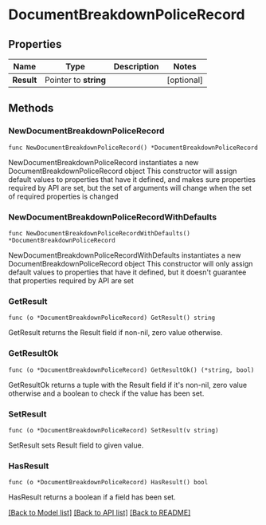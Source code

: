 # DocumentBreakdownPoliceRecord

## Properties

Name | Type | Description | Notes
------------ | ------------- | ------------- | -------------
**Result** | Pointer to **string** |  | [optional] 

## Methods

### NewDocumentBreakdownPoliceRecord

`func NewDocumentBreakdownPoliceRecord() *DocumentBreakdownPoliceRecord`

NewDocumentBreakdownPoliceRecord instantiates a new DocumentBreakdownPoliceRecord object
This constructor will assign default values to properties that have it defined,
and makes sure properties required by API are set, but the set of arguments
will change when the set of required properties is changed

### NewDocumentBreakdownPoliceRecordWithDefaults

`func NewDocumentBreakdownPoliceRecordWithDefaults() *DocumentBreakdownPoliceRecord`

NewDocumentBreakdownPoliceRecordWithDefaults instantiates a new DocumentBreakdownPoliceRecord object
This constructor will only assign default values to properties that have it defined,
but it doesn't guarantee that properties required by API are set

### GetResult

`func (o *DocumentBreakdownPoliceRecord) GetResult() string`

GetResult returns the Result field if non-nil, zero value otherwise.

### GetResultOk

`func (o *DocumentBreakdownPoliceRecord) GetResultOk() (*string, bool)`

GetResultOk returns a tuple with the Result field if it's non-nil, zero value otherwise
and a boolean to check if the value has been set.

### SetResult

`func (o *DocumentBreakdownPoliceRecord) SetResult(v string)`

SetResult sets Result field to given value.

### HasResult

`func (o *DocumentBreakdownPoliceRecord) HasResult() bool`

HasResult returns a boolean if a field has been set.


[[Back to Model list]](../README.md#documentation-for-models) [[Back to API list]](../README.md#documentation-for-api-endpoints) [[Back to README]](../README.md)


